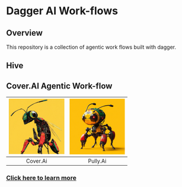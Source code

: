 # Dagger AI Work-flows

## Overview

This repository is a collection of agentic work flows built with dagger.

## Hive

## Cover.AI Agentic Work-flow

| [![Coverage.Ai Agent avatar](docs/images/cover.ai.png)](agents/coverage_agent/README.md) | [![Pull Request Agent avatar](docs/images/pully_ai.png)](agents/coverage_agent/README.md) |
| :----------------------------------------------------------: | :----------------------------------------------------------: |
|                           Cover.Ai                           |                           Pully.Ai                           |

### [Click here to learn more](agents/coverage_agent/README.md)
